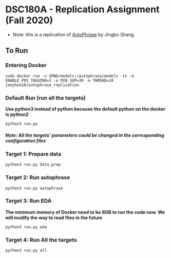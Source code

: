# DSC180A - Replication Assignment (Fall 2020)
- Note: this is a replication of [AutoPhrase](https://github.com/shangjingbo1226/AutoPhrase) by Jingbo Shang.

## To Run

### Entering Docker
```
sudo docker run -v $PWD/models:/autophrase/models -it -e ENABLE_POS_TAGGING=1 -e MIN_SUP=30 -e THREAD=10 joeyhou10/autophrase_replication
```

### Default Run (run all the targets)
**Use python3 instead of python because the default python on the docker is python2**
```
python3 run.py
```
##### Note: All the targets' parameters could be changed in the corresponding configuration files
### Target 1: Prepare data
```
python3 run.py data_prep
```
### Target 2: Run autophrase
```
python3 run.py autophrase
```
### Target 3: Run EDA 
**The minimum memory of Docker need to be 8GB to run the code now. We will modify the way to read files in the future**
```
python3 run.py eda
```
### Target 4: Run All the targets 
```
python3 run.py all
```
